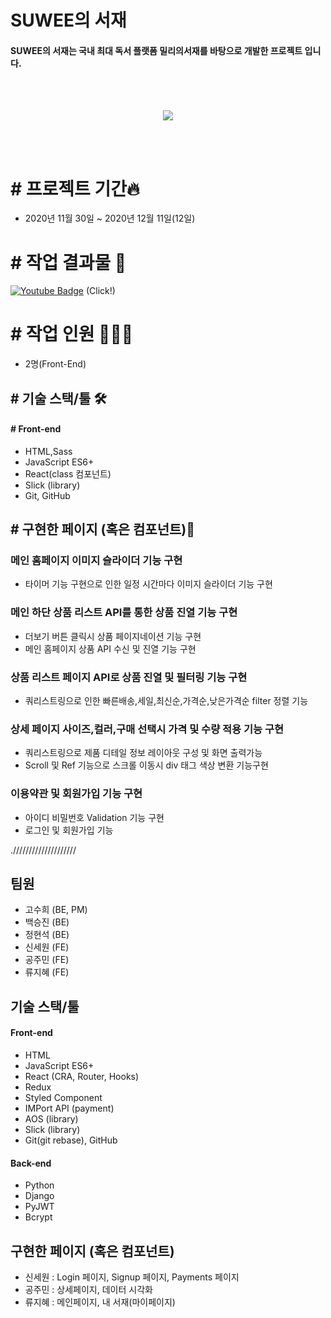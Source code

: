 
# SUWEE의 서재

#### SUWEE의 서재는 국내 최대 독서 플랫폼 밀리의서재를 바탕으로 개발한 프로젝트 입니다.
<br>
<br>
<p align="center">
<img src="https://user-images.githubusercontent.com/68217675/104835844-b2c96000-58ec-11eb-98b5-8de2f574578b.png"/>
</p>
<br>
<br>

# # 프로젝트 기간🔥

- 2020년 11월 30일 ~ 2020년 12월 11일(12일)


# # 작업 결과물 🎥
 [![Youtube Badge](https://img.shields.io/badge/Youtube-ff0000?style=for-the-badge&logo=youtube&link=https://www.youtube.com/watch?v=6GdUdEkhyzQ&t=45s)](https://www.youtube.com/watch?v=6GdUdEkhyzQ&t=45s) (Click!)


# # 작업 인원 🧑🏻‍💻
- 2명(Front-End)


## # 기술 스택/툴 🛠

#### # Front-end

- HTML,Sass
- JavaScript ES6+
- React(class 컴포넌트)
- Slick (library)
- Git, GitHub

## # 구현한 페이지 (혹은 컴포넌트)📔

### 메인 홈페이지 이미지 슬라이더 기능 구현
 - 타이머 기능 구현으로 인한 일정 시간마다 이미지 슬라이더 기능 구현

### 메인 하단 상품 리스트 API를 통한 상품 진열 기능 구현
 - 더보기 버튼 클릭시 상품 페이지네이션 기능 구현
 - 메인 홈페이지 상품 API 수신 및 진열 기능 구현

### 상품 리스트 페이지 API로 상품 진열 및 필터링 기능 구현
 - 쿼리스트링으로 인한 빠른배송,세일,최신순,가격순,낮은가격순 filter 정렬 기능

### 상세 페이지 사이즈,컬러,구매 선택시 가격 및 수량 적용 기능 구현
 - 쿼리스트링으로 제품 디테일 정보 레이아웃 구성 및 화면 출력가능 
 - Scroll 및 Ref 기능으로 스크롤 이동시 div 태그 색상 변환 기능구현

### 이용약관 및 회원가입 기능 구현
 - 아이디 비밀번호 Validation 기능 구현
 - 로그인 및 회원가입 기능


.////////////////////

## 팀원

- 고수희 (BE, PM)
- 백승진 (BE)
- 정현석 (BE)
- 신세원 (FE)
- 공주민 (FE)
- 류지혜 (FE)

## 기술 스택/툴

#### Front-end

- HTML
- JavaScript ES6+
- React (CRA, Router, Hooks)
- Redux
- Styled Component
- IMPort API (payment)
- AOS (library)
- Slick (library)
- Git(git rebase), GitHub

#### Back-end

- Python
- Django
- PyJWT
- Bcrypt

## 구현한 페이지 (혹은 컴포넌트)

- 신세원 : Login 페이지, Signup 페이지, Payments 페이지
- 공주민 : 상세페이지, 데이터 시각화
- 류지혜 : 메인페이지, 내 서재(마이페이지)
